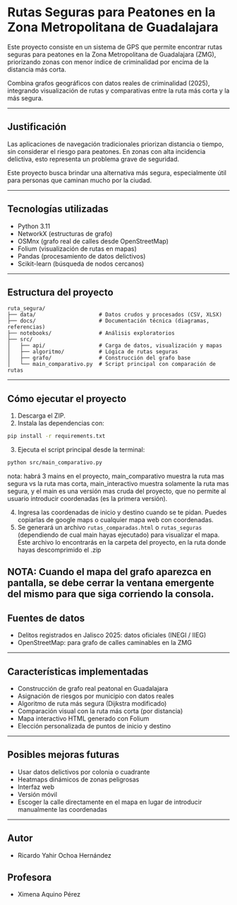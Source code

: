 
#  Rutas Seguras para Peatones en la Zona Metropolitana de Guadalajara

Este proyecto consiste en un sistema de GPS que permite encontrar rutas seguras para peatones en la Zona Metropolitana de Guadalajara (ZMG), priorizando zonas con menor índice de criminalidad por encima de la distancia más corta.

Combina grafos geográficos con datos reales de criminalidad (2025), integrando visualización de rutas y comparativas entre la ruta más corta y la más segura.

---

##  Justificación

Las aplicaciones de navegación tradicionales priorizan distancia o tiempo, sin considerar el riesgo para peatones. En zonas con alta incidencia delictiva, esto representa un problema grave de seguridad.

Este proyecto busca brindar una alternativa más segura, especialmente útil para personas que caminan mucho por la ciudad.

---

##  Tecnologías utilizadas

- Python 3.11
- NetworkX (estructuras de grafo)
- OSMnx (grafo real de calles desde OpenStreetMap)
- Folium (visualización de rutas en mapas)
- Pandas (procesamiento de datos delictivos)
- Scikit-learn (búsqueda de nodos cercanos)

---

##  Estructura del proyecto

```
ruta_segura/
├── data/                    # Datos crudos y procesados (CSV, XLSX)
├── docs/                    # Documentación técnica (diagramas, referencias)
├── notebooks/               # Análisis exploratorios
├── src/
│   ├── api/                 # Carga de datos, visualización y mapas
│   ├── algoritmo/           # Lógica de rutas seguras
│   ├── grafo/               # Construcción del grafo base
│   └── main_comparativo.py  # Script principal con comparación de rutas
```

---

##  Cómo ejecutar el proyecto

1. Descarga el ZIP.
2. Instala las dependencias con:

```bash
pip install -r requirements.txt
```

3. Ejecuta el script principal desde la terminal:

```bash
python src/main_comparativo.py
```
nota: habrá 3 mains en el proyecto, main_comparativo muestra la ruta mas segura vs la ruta mas corta, main_interactivo muestra solamente la ruta mas segura, y el main es una versión mas cruda del proyecto, que no permite al usuario introducir coordenadas (es la primera versión). 

4. Ingresa las coordenadas de inicio y destino cuando se te pidan. Puedes copiarlas de google maps o cualquier mapa web con coordenadas.
5. Se generará un archivo `rutas_comparadas.html` o `rutas_seguras` (dependiendo de cual main hayas ejecutado) para visualizar el mapa. Este archivo lo encontrarás en la carpeta del proyecto, en la ruta donde hayas descomprimido el .zip

NOTA: Cuando el mapa del grafo aparezca en pantalla, se debe cerrar la ventana emergente del mismo para que siga corriendo la consola.
---

##  Fuentes de datos

- Delitos registrados en Jalisco 2025: datos oficiales (INEGI / IIEG)
- OpenStreetMap: para grafo de calles caminables en la ZMG

---

##  Características implementadas

- Construcción de grafo real peatonal en Guadalajara
- Asignación de riesgos por municipio con datos reales
- Algoritmo de ruta más segura (Dijkstra modificado)
- Comparación visual con la ruta más corta (por distancia)
- Mapa interactivo HTML generado con Folium
- Elección personalizada de puntos de inicio y destino

---

##  Posibles mejoras futuras

-  Usar datos delictivos por colonia o cuadrante
-  Heatmaps dinámicos de zonas peligrosas
-  Interfaz web 
-  Versión móvil
-  Escoger la calle directamente en el mapa en lugar de introducir manualmente las      coordenadas
---

##  Autor

- Ricardo Yahir Ochoa Hernández

## Profesora

- Ximena Aquino Pérez